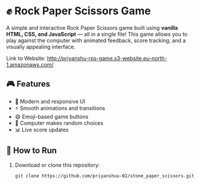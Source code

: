 
# ✊ Rock Paper Scissors Game

A simple and interactive Rock Paper Scissors game built using **vanilla HTML, CSS, and JavaScript** — all in a single file! This game allows you to play against the computer with animated feedback, score tracking, and a visually appealing interface.

Link to Website: http://priyanshu-rps-game.s3-website.eu-north-1.amazonaws.com/
## 🎮 Features

- 🎨 Modern and responsive UI
- ⚡ Smooth animations and transitions
- 😄 Emoji-based game buttons
- 🧠 Computer makes random choices
- 📊 Live score updates


## 🚀 How to Run

1. Download or clone this repository:
   ```bash
   git clone https://github.com/priyanshuu-02/stone_paper_scissors.git
